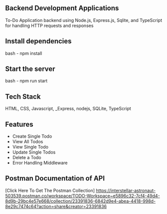 ## Backend Development Applications 
To-Do Application backend using Node.js, Express.js, Sqlite, and TypeScript for handling HTTP requests and responses

## Install dependencies
bash - 
  npm install

## Start the server
bash - 
  npm run start

## Tech Stack
HTML, CSS, Javascript, _Express, nodejs, SQLite, TypeScript 

## Features
- Create Single Todo
- View All Todos
- View Single Todo
- Update Single Todos
- Delete a Todo
- Error Handling Middleware

## Postman Documentation of API
[Click Here To Get The Postman Collection]
https://interstellar-astronaut-503539.postman.co/workspace/TODO-Workspace~e5896c32-7cf4-49d4-8d9b-29bc4e57e668/collection/23391836-6842d9e4-abea-4418-998d-8e29c7474c64?action=share&creator=23391836

